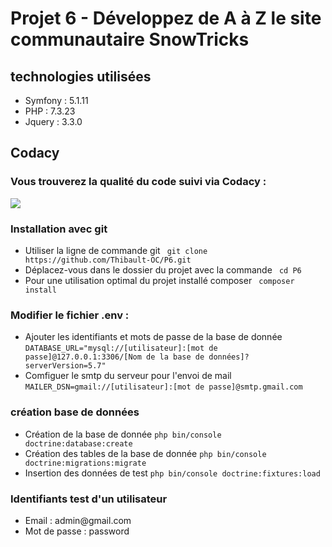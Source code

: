 <h1>Projet 6 - Développez de A à Z le site communautaire SnowTricks</h1>
<h2>technologies utilisées</h2>
    <ul>
        <li>Symfony : 5.1.11</li>
        <li>PHP : 7.3.23</li>
        <li>Jquery : 3.3.0</li> 
    </ul>

<h2>Codacy</h2>
<h3>Vous trouverez la qualité du code suivi via Codacy : </h3>
<a href="https://www.codacy.com/gh/Thibault-OC/P6/dashboard?utm_source=github.com&amp;utm_medium=referral&amp;utm_content=Thibault-OC/P6&amp;utm_campaign=Badge_Grade"><img src="https://app.codacy.com/project/badge/Grade/09cd42a3c42c4deb8e7d6b557a7de9c3"/></a>
<h3>Installation avec git</h3>
    <ul>
        <li>Utiliser la ligne de commande git  <code> git clone https://github.com/Thibault-OC/P6.git</code> </li>
        <li>Déplacez-vous dans le dossier du projet avec la commande <code> cd P6</code> </li>
        <li>Pour une utilisation optimal du projet installé composer <code> composer install </code></li>
    </ul>
<h3>Modifier le fichier .env :</h3>
    <ul>
        <li>Ajouter les identifiants et mots de passe de la base de donnée
            <code>DATABASE_URL="mysql://[utilisateur]:[mot de passe]@127.0.0.1:3306/[Nom de la base de données]?serverVersion=5.7"</code>
        </li>
        <li>Comfiguer le smtp du serveur pour l'envoi de mail<br>
             <code>MAILER_DSN=gmail://[utilisateur]:[mot de passe]@smtp.gmail.com</code>
        </li>
    </ul>
    
<h3>création base de données</h3>    
    <ul>
        <li>Création de la base de donnée <code>php bin/console doctrine:database:create</code></li>
        <li>Création des tables de la base de donnée <code>php bin/console doctrine:migrations:migrate</code></li>
        <li>Insertion des données de test <code>php bin/console doctrine:fixtures:load</code></li>
    </ul>

<h3>Identifiants test d'un utilisateur</h3>   
    <ul>
        <li>Email : admin@gmail.com</li>
        <li>Mot de passe : password</li>
    </ul> 
